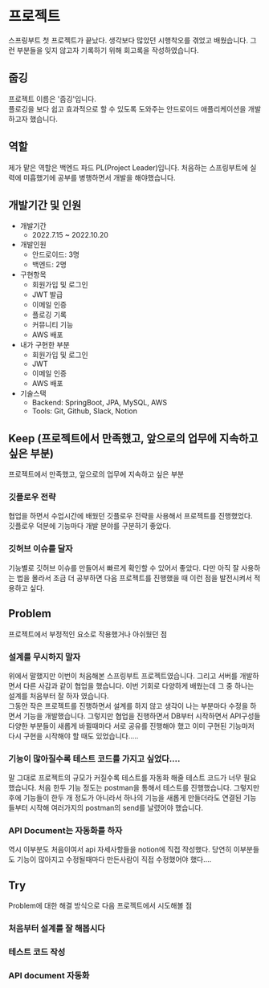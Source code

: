# 프로젝트
스프링부트 첫 프로젝트가 끝났다. 생각보다 많았던 시행착오를 겪었고 배웠습니다.
그런 부분들을 잊지 않고자 기록하기 위해 회고록을 작성하였습니다.

## 줍깅
프로젝트 이름은 '줍깅'입니다.  
플로깅을 보다 쉽고 효과적으로 할 수 있도록 도와주는 안드로이드 애플리케이션을 개발하고자 했습니다.

## 역할
제가 맡은 역할은 백엔드 파드 PL(Project Leader)입니다. 처음하는 스프링부트에 실력에 미흡했기에 공부를 병행하면서 개발을 해야했습니다.

## 개발기간 및 인원
- 개발기간
    - 2022.7.15 ~ 2022.10.20
- 개발인원
    - 안드로이드: 3명
    - 백엔드: 2명
- 구현항목
    - 회원가입 및 로그인
    - JWT 발급
    - 이메일 인증
    - 플로깅 기록
    - 커뮤니티 기능
    - AWS 배포
- 내가 구현한 부분
    - 회원가입 및 로그인
    - JWT
    - 이메일 인증
    - AWS 배포
- 기술스택
    - Backend: SpringBoot, JPA, MySQL, AWS
    - Tools: Git, Github, Slack, Notion

## Keep (프로젝트에서 만족했고, 앞으로의 업무에 지속하고 싶은 부분)
프로젝트에서 만족했고, 앞으로의 업무에 지속하고 싶은 부분
### 깃플로우 전략
협업을 하면서 수업시간에 배웠던 깃플로우 전략을 사용해서 프로젝트를 진행했었다.  
깃플로우 덕분에 기능마다 개발 분야를 구분하기 좋았다.  

### 깃허브 이슈를 달자
기능별로 깃허브 이슈를 만들어서 빠르게 확인할 수 있어서 좋았다. 
다만 아직 잘 사용하는 법을 몰라서 조금 더 공부하면 다음 프로젝트를 진행했을 때 이런 점을 발전시켜서 적용하고 싶다.

## Problem
프로젝트에서 부정적인 요소로 작용했거나 아쉬웠던 점
### 설계를 무시하지 말자
위에서 말했지만 이번이 처음해본 스프링부트 프로젝트였습니다. 그리고 서버를 개발하면서 다른 사감과 같이 협업을 했습니다. 이번 기회로 다양하게 배웠는데 그 중 하나는 설계를 처음부터 잘 하자 였습니다.  
그동안 작은 프로젝트를 진행하면서 설계를 하지 않고 생각이 나는 부분마다 수정을 하면서 기능을 개발했습니다. 그렇지만 협업을 진행하면서 DB부터 시작하면서 API구성들 다양한 부분들이 새롭게 바뀔때마다 서로 공유를 진행해야 했고 이미 구현된 기능마저 다시 구현을 시작해야 할 때도 있었습니다.....

### 기능이 많아질수록 테스트 코드를 가지고 싶었다....
말 그대로 프로젝트의 규모가 커질수록 테스트를 자동화 해줄 테스트 코드가 너무 필요했습니다. 처음 한두 기능 정도는 postman을 통해서 테스트를 진행했습니다. 그렇지만 후에 기능들이 한두 개 정도가 아니라서 하나의 기능을 새롭게 만들더라도 연결된 기능들부터 시작해 여러가지의 postman의 send를 날렸어야 했습니다. 

### API Document는 자동화를 하자
역시 이부분도 처음이여서 api 자세사항들을 notion에 직접 작성했다. 당연히 이부분들도 기능이 많아지고 수정될때마다 만든사람이 직접 수정했어야 했다....

## Try
Problem에 대한 해결 방식으로 다음 프로젝트에서 시도해볼 점
### 처음부터 설계를 잘 해봅시다

### 테스트 코드 작성

### API document 자동화